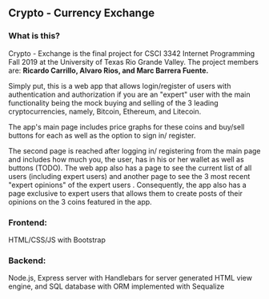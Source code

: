 ## Crypto - Currency Exchange
### What is this?
Crypto - Exchange is the final project for CSCI 3342 Internet Programming Fall 2019 at the University of Texas Rio Grande Valley. The project members are: <B>Ricardo Carrillo, Alvaro Rios, and Marc Barrera Fuente.</B> 

Simply put, this is a web app that allows login/register of users with authentication and authorization if you are an "expert" user with the main functionality being the mock buying and selling of the 3 leading cryptocurrencies, namely, Bitcoin, Ethereum, and Litecoin. 

The app's main page includes price graphs for these coins and buy/sell buttons for each as well as the option to sign in/ register. 

The second page is reached after logging in/ registering from the main page and includes how much you, the user, has in his or her wallet as well as buttons (TODO). The web app also has a page to see the current list of all users (including expert users) and another page to see the 3 most recent "expert opinions" of the expert users . Consequently, the app also has a page exclusive to expert users that allows them to create posts of their opinions on the 3 coins featured in the app. 
### Frontend: 
HTML/CSS/JS with Bootstrap 

### Backend:
Node.js, Express server with Handlebars for server generated HTML view engine, and SQL database with ORM implemented with Sequalize
